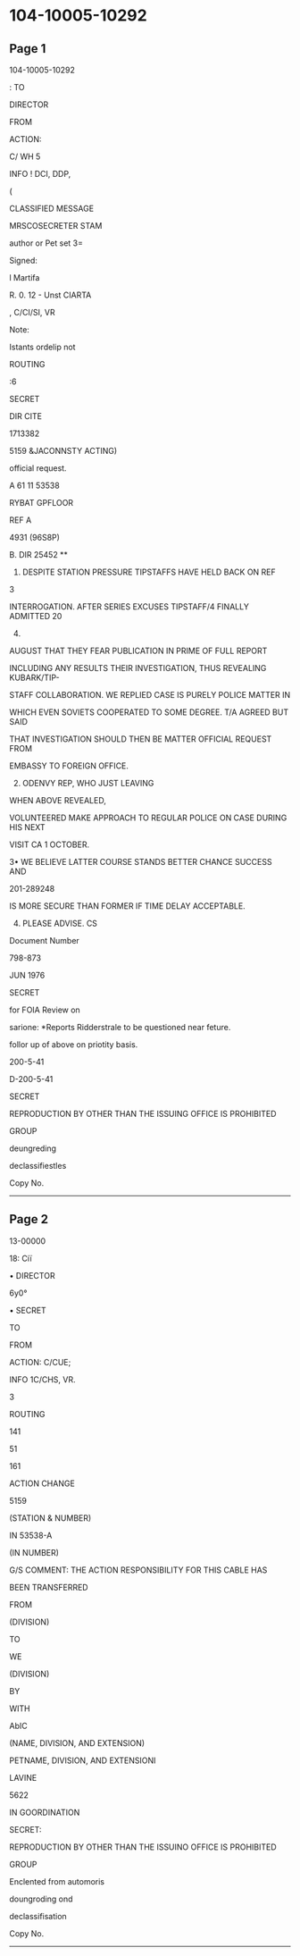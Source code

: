 # 104-10005-10292

## Page 1

104-10005-10292

: TO

DIRECTOR

FROM

ACTION:

C/ WH 5

INFO ! DCI, DDP,

(

CLASSIFIED MESSAGE

MRSCOSECRETER STAM

author or Pet set 3=

Signed:

l Martifa

R. 0. 12 - Unst CIARTA

, C/CI/SI, VR

Note:

Istants ordelip not

ROUTING

:6

SECRET

DIR CITE

1713382

5159 &JACONNSTY ACTING)

official request.

A 61 11 53538

RYBAT GPFLOOR

REF A

4931 (96S8P)

B. DIR 25452 **

1. DESPITE STATION PRESSURE TIPSTAFFS HAVE HELD BACK ON REF

3

INTERROGATION. AFTER SERIES EXCUSES TIPSTAFF/4 FINALLY ADMITTED 20

4.

AUGUST THAT THEY FEAR PUBLICATION IN PRIME OF FULL REPORT

INCLUDING ANY RESULTS THEIR INVESTIGATION, THUS REVEALING KUBARK/TIP-

STAFF COLLABORATION. WE REPLIED CASE IS PURELY POLICE MATTER IN

WHICH EVEN SOVIETS COOPERATED TO SOME DEGREE. T/A AGREED BUT SAID

THAT INVESTIGATION SHOULD THEN BE MATTER OFFICIAL REQUEST FROM

EMBASSY TO FOREIGN OFFICE.

2. ODENVY REP, WHO JUST LEAVING

WHEN ABOVE REVEALED,

VOLUNTEERED MAKE APPROACH TO REGULAR POLICE ON CASE DURING HIS NEXT

VISIT CA 1 OCTOBER.

3• WE BELIEVE LATTER COURSE STANDS BETTER CHANCE SUCCESS AND

201-289248

IS MORE SECURE THAN FORMER IF TIME DELAY ACCEPTABLE.

4. PLEASE ADVISE. CS

Document Number

798-873

JUN 1976

SECRET

for FOIA Review on

sarione: *Reports Ridderstrale to be questioned near feture.

follor up of above on priotity basis.

200-5-41

D-200-5-41

SECRET

REPRODUCTION BY OTHER THAN THE ISSUING OFFICE IS PROHIBITED

GROUP

deungreding

declassifiestles

Copy No.

---

## Page 2

13-00000

18: Сії

• DIRECTOR

6y0°

• SECRET

TO

FROM

ACTION: C/CUE;

INFO 1C/CHS, VR.

3

ROUTING

141

51

161

ACTION CHANGE

5159

(STATION & NUMBER)

IN 53538-A

(IN NUMBER)

G/S COMMENT: THE ACTION RESPONSIBILITY FOR THIS CABLE HAS

BEEN TRANSFERRED

FROM

(DIVISION)

TO

WE

(DIVISION)

BY

WITH

AbIC

(NAME, DIVISION, AND EXTENSION)

PETNAME, DIVISION, AND EXTENSIONI

LAVINE

5622

IN GOORDINATION

SECRET:

REPRODUCTION BY OTHER THAN THE ISSUINO OFFICE IS PROHIBITED

GROUP

Enclented from automoris

doungroding ond

declassifisation

Copy No.

---

